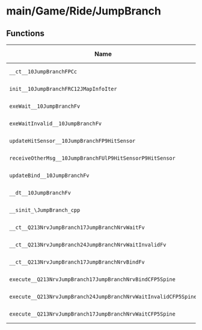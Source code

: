 # main/Game/Ride/JumpBranch

## Functions

| Name | Address | Match % |
|------|---------|---------|
| `__ct__10JumpBranchFPCc` | `0x8032551C` | :x: (0.0%) |
| `init__10JumpBranchFRC12JMapInfoIter` | `0x803255A0` | :x: (0.0%) |
| `exeWait__10JumpBranchFv` | `0x80325700` | :x: (0.0%) |
| `exeWaitInvalid__10JumpBranchFv` | `0x80325750` | :x: (0.0%) |
| `updateHitSensor__10JumpBranchFP9HitSensor` | `0x803257B8` | :x: (0.0%) |
| `receiveOtherMsg__10JumpBranchFUlP9HitSensorP9HitSensor` | `0x8032588C` | :x: (0.0%) |
| `updateBind__10JumpBranchFv` | `0x80325CF8` | :x: (0.0%) |
| `__dt__10JumpBranchFv` | `0x80325F1C` | :x: (0.0%) |
| `__sinit_\JumpBranch_cpp` | `0x80325F78` | :x: (0.0%) |
| `__ct__Q213NrvJumpBranch17JumpBranchNrvWaitFv` | `0x80325FAC` | :x: (0.0%) |
| `__ct__Q213NrvJumpBranch24JumpBranchNrvWaitInvalidFv` | `0x80325FBC` | :x: (0.0%) |
| `__ct__Q213NrvJumpBranch17JumpBranchNrvBindFv` | `0x80325FCC` | :x: (0.0%) |
| `execute__Q213NrvJumpBranch17JumpBranchNrvBindCFP5Spine` | `0x80325FDC` | :x: (0.0%) |
| `execute__Q213NrvJumpBranch24JumpBranchNrvWaitInvalidCFP5Spine` | `0x80326020` | :x: (0.0%) |
| `execute__Q213NrvJumpBranch17JumpBranchNrvWaitCFP5Spine` | `0x80326028` | :x: (0.0%) |